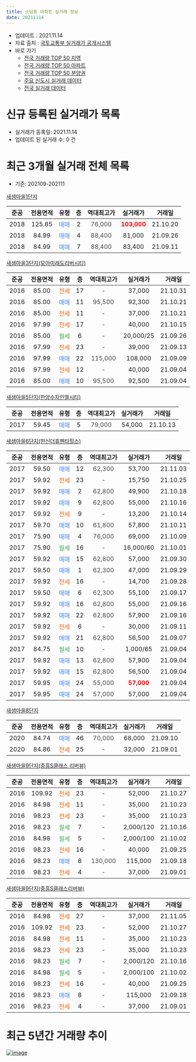 ```yaml
---
title: 소담동 아파트 실거래 정보
date: 20211114
---
```


* 업데이트 : 2021.11.14
* 자료 출처 : [국토교통부 실거래가 공개시스템](http://rt.molit.go.kr)
* 바로 가기
    * [전국 거래량 TOP 50 지역](https://apt-info.github.io/apt-trade-info/tr)
    * [전국 거래량 TOP 50 아파트](https://apt-info.github.io/apt-trade-info/ta)
    * [전국 거래량 TOP 50 분양권](https://apt-info.github.io/apt-trade-info/tb)
    * [주요 신도시 실거래 데이터](https://apt-info.github.io/apt-trade-info/newtown)
    * [전국 실거래 데이터](https://apt-info.github.io/apt-trade-info/all)



<script async src="https://pagead2.googlesyndication.com/pagead/js/adsbygoogle.js"></script>
<!-- 기본광고 -->
<ins class="adsbygoogle"
     style="display:block"
     data-ad-client="ca-pub-1142216861245946"
     data-ad-slot="4805727019"
     data-ad-format="auto"
     data-full-width-responsive="true"></ins>
<script>
     (adsbygoogle = window.adsbygoogle || []).push({});
</script>


# 신규 등록된 실거래가 목록

* 실거래가 등록일: 2021.11.14
* 업데이트 된 실거래 수: 0 건




<script async src="https://pagead2.googlesyndication.com/pagead/js/adsbygoogle.js"></script>
<!-- 기본광고 -->
<ins class="adsbygoogle"
     style="display:block"
     data-ad-client="ca-pub-1142216861245946"
     data-ad-slot="4805727019"
     data-ad-format="auto"
     data-full-width-responsive="true"></ins>
<script>
     (adsbygoogle = window.adsbygoogle || []).push({});
</script>


# 최근 3개월 실거래 전체 목록
* 기준: 202109-202111


[새샘마을1단지](https://search.naver.com/search.naver?query=%EC%83%88%EC%83%98%EB%A7%88%EC%9D%841%EB%8B%A8%EC%A7%80)

|준공|전용면적|유형|층|역대최고가|실거래가|거래일|
|:---:|:---:|:---:|:---:|:---:|:---:|:---:|
|2018|125.85|<span style="color:#4285F3">매매</span>|2|<span style="color:#444444">76,000</span>|<b><span style="color:#FF0000">103,000</span></b>|21.10.20|
|2018|84.99|<span style="color:#4285F3">매매</span>|4|<span style="color:#444444">88,400</span>|81,000|21.09.26|
|2018|84.99|<span style="color:#4285F3">매매</span>|7|<span style="color:#444444">88,400</span>|83,400|21.09.11|

[새샘마을3단지(모아미래도리버시티)](https://search.naver.com/search.naver?query=%EC%83%88%EC%83%98%EB%A7%88%EC%9D%843%EB%8B%A8%EC%A7%80%28%EB%AA%A8%EC%95%84%EB%AF%B8%EB%9E%98%EB%8F%84%EB%A6%AC%EB%B2%84%EC%8B%9C%ED%8B%B0%29)

|준공|전용면적|유형|층|역대최고가|실거래가|거래일|
|:---:|:---:|:---:|:---:|:---:|:---:|:---:|
|2016|85.00|<span style="color:#FF5A00">전세</span>|17|<span style="color:#444444">-</span>|37,000|21.10.31|
|2016|85.00|<span style="color:#4285F3">매매</span>|11|<span style="color:#444444">95,500</span>|92,300|21.10.21|
|2016|85.00|<span style="color:#FF5A00">전세</span>|11|<span style="color:#444444">-</span>|37,000|21.10.21|
|2016|97.99|<span style="color:#FF5A00">전세</span>|17|<span style="color:#444444">-</span>|40,000|21.10.15|
|2016|85.00|<span style="color:#34A853">월세</span>|6|<span style="color:#444444">-</span>|20,000/25|21.09.26|
|2016|97.99|<span style="color:#FF5A00">전세</span>|23|<span style="color:#444444">-</span>|39,000|21.09.13|
|2016|97.99|<span style="color:#4285F3">매매</span>|22|<span style="color:#444444">115,000</span>|108,000|21.09.09|
|2016|97.99|<span style="color:#FF5A00">전세</span>|12|<span style="color:#444444">-</span>|40,000|21.09.04|
|2016|85.00|<span style="color:#4285F3">매매</span>|10|<span style="color:#444444">95,500</span>|92,500|21.09.04|

[새샘마을5단지(한양수자인엘시티)](https://search.naver.com/search.naver?query=%EC%83%88%EC%83%98%EB%A7%88%EC%9D%845%EB%8B%A8%EC%A7%80%28%ED%95%9C%EC%96%91%EC%88%98%EC%9E%90%EC%9D%B8%EC%97%98%EC%8B%9C%ED%8B%B0%29)

|준공|전용면적|유형|층|역대최고가|실거래가|거래일|
|:---:|:---:|:---:|:---:|:---:|:---:|:---:|
|2017|59.45|<span style="color:#4285F3">매매</span>|5|<span style="color:#444444">79,000</span>|54,000|21.10.13|

[새샘마을6단지(한신더휴펜타힐스)](https://search.naver.com/search.naver?query=%EC%83%88%EC%83%98%EB%A7%88%EC%9D%846%EB%8B%A8%EC%A7%80%28%ED%95%9C%EC%8B%A0%EB%8D%94%ED%9C%B4%ED%8E%9C%ED%83%80%ED%9E%90%EC%8A%A4%29)

|준공|전용면적|유형|층|역대최고가|실거래가|거래일|
|:---:|:---:|:---:|:---:|:---:|:---:|:---:|
|2017|59.50|<span style="color:#4285F3">매매</span>|12|<span style="color:#444444">62,300</span>|53,700|21.11.03|
|2017|59.92|<span style="color:#FF5A00">전세</span>|23|<span style="color:#444444">-</span>|15,750|21.10.25|
|2017|59.92|<span style="color:#4285F3">매매</span>|2|<span style="color:#444444">62,800</span>|49,900|21.10.18|
|2017|59.92|<span style="color:#4285F3">매매</span>|9|<span style="color:#444444">62,800</span>|55,000|21.10.16|
|2017|59.92|<span style="color:#FF5A00">전세</span>|9|<span style="color:#444444">-</span>|13,200|21.10.14|
|2017|59.70|<span style="color:#4285F3">매매</span>|10|<span style="color:#444444">61,800</span>|57,800|21.10.11|
|2017|75.90|<span style="color:#4285F3">매매</span>|4|<span style="color:#444444">76,000</span>|69,000|21.10.09|
|2017|75.90|<span style="color:#34A853">월세</span>|16|<span style="color:#444444">-</span>|16,000/60|21.10.01|
|2017|59.92|<span style="color:#4285F3">매매</span>|15|<span style="color:#444444">62,800</span>|57,000|21.09.30|
|2017|59.50|<span style="color:#4285F3">매매</span>|1|<span style="color:#444444">62,300</span>|47,000|21.09.29|
|2017|59.92|<span style="color:#FF5A00">전세</span>|16|<span style="color:#444444">-</span>|14,700|21.09.28|
|2017|59.50|<span style="color:#4285F3">매매</span>|6|<span style="color:#444444">62,300</span>|55,100|21.09.17|
|2017|59.92|<span style="color:#4285F3">매매</span>|16|<span style="color:#444444">62,800</span>|55,000|21.09.16|
|2017|59.92|<span style="color:#4285F3">매매</span>|22|<span style="color:#444444">62,800</span>|57,900|21.09.16|
|2017|59.92|<span style="color:#FF5A00">전세</span>|6|<span style="color:#444444">-</span>|30,000|21.09.11|
|2017|59.92|<span style="color:#4285F3">매매</span>|21|<span style="color:#444444">62,800</span>|56,500|21.09.07|
|2017|84.75|<span style="color:#34A853">월세</span>|10|<span style="color:#444444">-</span>|1,000/65|21.09.04|
|2017|59.92|<span style="color:#4285F3">매매</span>|13|<span style="color:#444444">62,800</span>|57,900|21.09.04|
|2017|59.92|<span style="color:#4285F3">매매</span>|15|<span style="color:#444444">62,800</span>|56,500|21.09.04|
|2017|59.95|<span style="color:#4285F3">매매</span>|24|<span style="color:#444444">55,000</span>|<b><span style="color:#FF0000">57,000</span></b>|21.09.04|
|2017|59.95|<span style="color:#4285F3">매매</span>|24|<span style="color:#444444">57,000</span>|57,000|21.09.04|

[새샘마을8단지](https://search.naver.com/search.naver?query=%EC%83%88%EC%83%98%EB%A7%88%EC%9D%848%EB%8B%A8%EC%A7%80)

|준공|전용면적|유형|층|역대최고가|실거래가|거래일|
|:---:|:---:|:---:|:---:|:---:|:---:|:---:|
|2020|84.74|<span style="color:#4285F3">매매</span>|46|<span style="color:#444444">70,000</span>|68,000|21.09.10|
|2020|84.86|<span style="color:#FF5A00">전세</span>|25|<span style="color:#444444">-</span>|32,000|21.09.01|

[새샘마을9단지(중흥S클래스 리버뷰)](https://search.naver.com/search.naver?query=%EC%83%88%EC%83%98%EB%A7%88%EC%9D%849%EB%8B%A8%EC%A7%80%28%EC%A4%91%ED%9D%A5S%ED%81%B4%EB%9E%98%EC%8A%A4+%EB%A6%AC%EB%B2%84%EB%B7%B0%29)

|준공|전용면적|유형|층|역대최고가|실거래가|거래일|
|:---:|:---:|:---:|:---:|:---:|:---:|:---:|
|2016|109.92|<span style="color:#FF5A00">전세</span>|23|<span style="color:#444444">-</span>|52,000|21.10.27|
|2016|84.98|<span style="color:#FF5A00">전세</span>|11|<span style="color:#444444">-</span>|35,000|21.10.23|
|2016|98.23|<span style="color:#FF5A00">전세</span>|23|<span style="color:#444444">-</span>|35,000|21.10.23|
|2016|98.23|<span style="color:#34A853">월세</span>|7|<span style="color:#444444">-</span>|2,000/120|21.10.16|
|2016|84.98|<span style="color:#34A853">월세</span>|5|<span style="color:#444444">-</span>|2,000/100|21.10.02|
|2016|98.23|<span style="color:#FF5A00">전세</span>|16|<span style="color:#444444">-</span>|40,000|21.09.25|
|2016|98.23|<span style="color:#4285F3">매매</span>|8|<span style="color:#444444">130,000</span>|115,000|21.09.18|
|2016|98.23|<span style="color:#FF5A00">전세</span>|4|<span style="color:#444444">-</span>|37,000|21.09.01|


<script async src="https://pagead2.googlesyndication.com/pagead/js/adsbygoogle.js"></script>
<!-- 기본광고 -->
<ins class="adsbygoogle"
     style="display:block"
     data-ad-client="ca-pub-1142216861245946"
     data-ad-slot="4805727019"
     data-ad-format="auto"
     data-full-width-responsive="true"></ins>
<script>
     (adsbygoogle = window.adsbygoogle || []).push({});
</script>


[새샘마을9단지(중흥S클래스리버뷰)](https://search.naver.com/search.naver?query=%EC%83%88%EC%83%98%EB%A7%88%EC%9D%849%EB%8B%A8%EC%A7%80%28%EC%A4%91%ED%9D%A5S%ED%81%B4%EB%9E%98%EC%8A%A4%EB%A6%AC%EB%B2%84%EB%B7%B0%29)

|준공|전용면적|유형|층|역대최고가|실거래가|거래일|
|:---:|:---:|:---:|:---:|:---:|:---:|:---:|
|2016|84.98|<span style="color:#FF5A00">전세</span>|27|<span style="color:#444444">-</span>|37,000|21.11.05|
|2016|109.92|<span style="color:#FF5A00">전세</span>|23|<span style="color:#444444">-</span>|52,000|21.10.27|
|2016|84.98|<span style="color:#FF5A00">전세</span>|11|<span style="color:#444444">-</span>|35,000|21.10.23|
|2016|98.23|<span style="color:#FF5A00">전세</span>|23|<span style="color:#444444">-</span>|35,000|21.10.23|
|2016|98.23|<span style="color:#34A853">월세</span>|7|<span style="color:#444444">-</span>|2,000/120|21.10.16|
|2016|84.98|<span style="color:#34A853">월세</span>|5|<span style="color:#444444">-</span>|2,000/100|21.10.02|
|2016|98.23|<span style="color:#FF5A00">전세</span>|16|<span style="color:#444444">-</span>|40,000|21.09.25|
|2016|98.23|<span style="color:#4285F3">매매</span>|8|<span style="color:#444444">-</span>|115,000|21.09.18|
|2016|98.23|<span style="color:#FF5A00">전세</span>|4|<span style="color:#444444">-</span>|37,000|21.09.01|



<script async src="https://pagead2.googlesyndication.com/pagead/js/adsbygoogle.js"></script>
<!-- 기본광고 -->
<ins class="adsbygoogle"
     style="display:block"
     data-ad-client="ca-pub-1142216861245946"
     data-ad-slot="4805727019"
     data-ad-format="auto"
     data-full-width-responsive="true"></ins>
<script>
     (adsbygoogle = window.adsbygoogle || []).push({});
</script>


# 최근 5년간 거래량 추이


<div style="width:100%;">
    <canvas id="deal_progress" height="200"></canvas>
</div>

<script>
new Chart(document.getElementById("deal_progress"), {
    type: 'line',
    data: {
        labels: ['16.01','16.02','16.03','16.04','16.05','16.06','16.07','16.08','16.09','16.10','16.11','16.12','17.01','17.02','17.03','17.04','17.05','17.06','17.07','17.08','17.09','17.10','17.11','17.12','18.01','18.02','18.03','18.04','18.05','18.06','18.07','18.08','18.09','18.10','18.11','18.12','19.01','19.02','19.03','19.04','19.05','19.06','19.07','19.08','19.09','19.10','19.11','19.12','20.01','20.02','20.03','20.04','20.05','20.06','20.07','20.08','20.09','20.10','20.11','20.12','21.01','21.02','21.03','21.04','21.05','21.06','21.07','21.08','21.09','21.10','21.11'],
        datasets: [{
            label: '매매/분양권',
            data: [70,79,141,200,129,117,130,80,51,73,30,26,21,48,29,32,110,89,249,84,92,44,38,38,11,15,30,12,10,8,8,9,15,12,11,11,8,7,4,15,13,13,21,18,28,37,99,167,43,48,27,17,38,105,76,34,7,9,23,23,42,12,19,12,15,4,9,13,17,7,1],
            borderColor: "rgba(66, 133, 243, 1)",
            backgroundColor: "rgba(66, 133, 243, 0.05)",
            borderWidth: 1,
            pointRadius: 0,
            fill: false,
            lineTension: 0
        },{
            label: '전/월세',
            data: [7,0,16,14,8,39,60,96,102,116,45,30,38,81,57,29,21,20,17,45,97,106,89,82,85,26,25,19,26,12,4,0,0,0,2,2,0,1,3,5,4,2,4,9,2,16,10,7,9,11,6,4,8,4,8,7,8,6,1,1,0,2,4,4,12,23,19,24,11,16,1],
            borderColor: "rgba(255, 90, 0, 1)",
            backgroundColor: "rgba(255, 90, 0, 0.05)",
            borderWidth: 1,
            pointRadius: 0,
            fill: false,
            lineTension: 0
        },{
            label: '합계',
            data: [77,79,157,214,137,156,190,176,153,189,75,56,59,129,86,61,131,109,266,129,189,150,127,120,96,41,55,31,36,20,12,9,15,12,13,13,8,8,7,20,17,15,25,27,30,53,109,174,52,59,33,21,46,109,84,41,15,15,24,24,42,14,23,16,27,27,28,37,28,23,2],
            borderColor: "rgba(0, 0, 0, 1)",
            backgroundColor: "rgba(0, 0, 0, 0.03)",
            borderWidth: 0.1,
            pointRadius: 0,
            fill: true,
            lineTension: 0
        }
        ]
    },
    options: {
        responsive: true,
        title: {
            display: false
        },
        tooltips: {
            mode: 'index',
            intersect: false
        },
        hover: {
            mode: 'nearest',
            intersect: true
        },
        scales: {
            xAxes: [{
                display: true,
                scaleLabel: {
                    display: true,
                    labelString: '년/월'
                }
            }],
            yAxes: [{
                display: true,
                ticks: {
                    suggestedMin: 0,
                },
                scaleLabel: {
                    display: true,
                    labelString: '실거래 수'
                }
            }]
        }
    }
});

</script>


[![image](https://apt-info.github.io/images/2020-01-03-apt-trade-info/1024x500.png)](https://play.google.com/store/apps/details?id=com.aptinfo.apttradeinfo)

